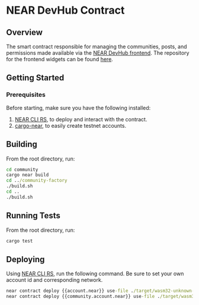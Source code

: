 # NEAR DevHub Contract

## Overview

The smart contract responsible for managing the communities, posts, and permissions made available via the [NEAR DevHub frontend](https://devhub.near.social). The repository for the frontend widgets can be found [here](https://github.com/NEAR-DevHub/neardevhub-bos).

## Getting Started

### Prerequisites

Before starting, make sure you have the following installed:

1. [NEAR CLI RS](https://github.com/near/near-cli-rs), to deploy and interact with the contract.
2. [cargo-near](https://github.com/near/cargo-near), to easily create testnet accounts.

## Building

From the root directory, run:

```cmd
cd community
cargo near build
cd ../community-factory
./build.sh
cd ..
./build.sh
```

## Running Tests

From the root directory, run:

```cmd
cargo test
```

## Deploying

Using [NEAR CLI RS](https://github.com/near/near-cli-rs), run the following command. Be sure to set your own account id and corresponding network.

```cmd
near contract deploy {{account.near}} use-file ./target/wasm32-unknown-unknown/release/devgovgigs.wasm without-init-call network-config {{env}}
near contract deploy {{community.account.near}} use-file ./target/wasm32-unknown-unknown/release/devhub_community_factory.wasm without-init-call network-config {{env}}
```
